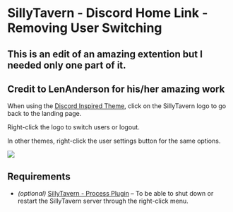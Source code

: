 # SillyTavern - Discord Home Link - Removing User Switching

## This is an edit of an amazing extention but I needed only one part of it.
## Credit to LenAnderson for his/her amazing work

When using the [Discord Inspired Theme](https://github.com/nyxkrage/st-discord-inspired), click on the SillyTavern logo to go back to the landing page.

Right-click the logo to switch users or logout.

In other themes, right-click the user settings button for the same options.

![](README/dhl-01.png)

## Requirements

- *(optional)* [SillyTavern - Process Plugin](https://github.com/LenAnderson/SillyTavern-Process) – To be able to shut down or restart the SillyTavern server through the right-click menu.
